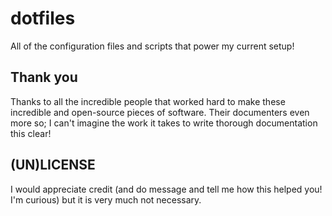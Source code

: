 # dotfiles
All of the configuration files and scripts that power my current setup!


## Thank you
Thanks to all the incredible people that worked hard to make these incredible and open-source pieces
of software. Their documenters even more so; I can't imagine the work it takes to write thorough
documentation this clear!


## (UN)LICENSE
I would appreciate credit (and do message and tell me how this helped you! I'm curious) but it is
very much not necessary. 

